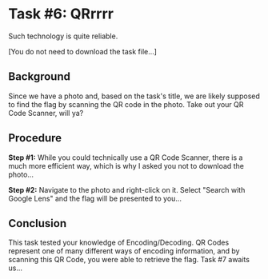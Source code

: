 # Task #6: QRrrrr

Such technology is quite reliable.

[You do not need to download the task file...]

## Background

Since we have a photo and, based on the task's title, we are likely supposed to find the flag by scanning the QR code in the photo. Take out your QR Code Scanner, will ya?

## Procedure

**Step #1:** While you could technically use a QR Code Scanner, there is a much more efficient way, which is why I asked you not to download the photo...

**Step #2:** Navigate to the photo and right-click on it. Select "Search with Google Lens" and the flag will be presented to you...

## Conclusion

This task tested your knowledge of Encoding/Decoding. QR Codes represent one of many different ways of encoding information, and by scanning this QR Code, you were able to retrieve the flag. Task #7 awaits us...

